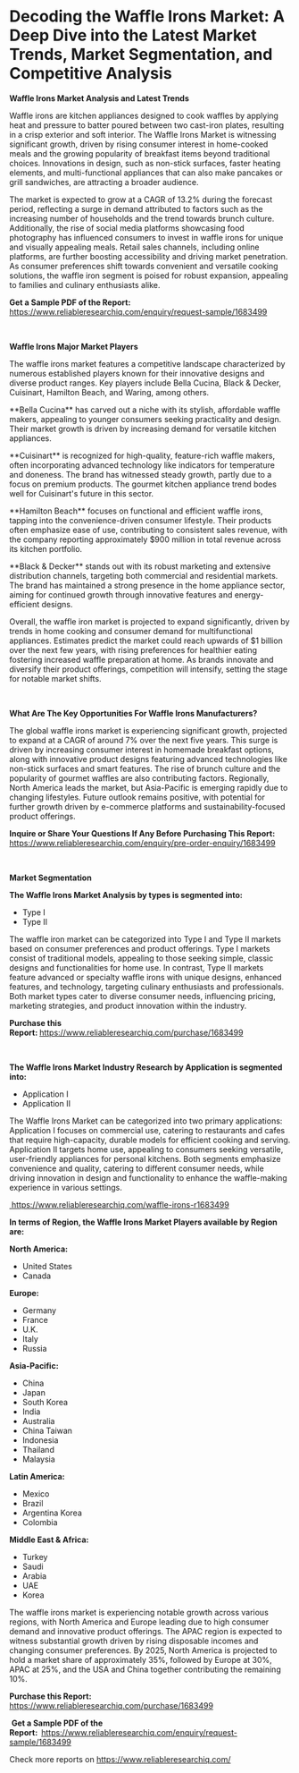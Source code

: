 <p><h1>Decoding the Waffle Irons Market: A Deep Dive into the Latest Market Trends, Market Segmentation, and Competitive Analysis</h1></p><p><strong>Waffle Irons Market Analysis and Latest Trends</strong></p>
<p><p>Waffle irons are kitchen appliances designed to cook waffles by applying heat and pressure to batter poured between two cast-iron plates, resulting in a crisp exterior and soft interior. The Waffle Irons Market is witnessing significant growth, driven by rising consumer interest in home-cooked meals and the growing popularity of breakfast items beyond traditional choices. Innovations in design, such as non-stick surfaces, faster heating elements, and multi-functional appliances that can also make pancakes or grill sandwiches, are attracting a broader audience.</p><p>The market is expected to grow at a CAGR of 13.2% during the forecast period, reflecting a surge in demand attributed to factors such as the increasing number of households and the trend towards brunch culture. Additionally, the rise of social media platforms showcasing food photography has influenced consumers to invest in waffle irons for unique and visually appealing meals. Retail sales channels, including online platforms, are further boosting accessibility and driving market penetration. As consumer preferences shift towards convenient and versatile cooking solutions, the waffle iron segment is poised for robust expansion, appealing to families and culinary enthusiasts alike.</p></p>
<p><strong>Get a Sample PDF of the Report:&nbsp;</strong> <a href="https://www.reliableresearchiq.com/enquiry/request-sample/1683499?utm_campaign=123&utm_medium=2&utm_source=Github&utm_content=ia&utm_term=30122024&utm_id=waffle-irons">https://www.reliableresearchiq.com/enquiry/request-sample/1683499</a></p>
<p>&nbsp;</p>
<p><strong>Waffle Irons Major Market Players</strong></p>
<p><p>The waffle irons market features a competitive landscape characterized by numerous established players known for their innovative designs and diverse product ranges. Key players include Bella Cucina, Black & Decker, Cuisinart, Hamilton Beach, and Waring, among others.</p><p>**Bella Cucina** has carved out a niche with its stylish, affordable waffle makers, appealing to younger consumers seeking practicality and design. Their market growth is driven by increasing demand for versatile kitchen appliances.</p><p>**Cuisinart** is recognized for high-quality, feature-rich waffle makers, often incorporating advanced technology like indicators for temperature and doneness. The brand has witnessed steady growth, partly due to a focus on premium products. The gourmet kitchen appliance trend bodes well for Cuisinart's future in this sector.</p><p>**Hamilton Beach** focuses on functional and efficient waffle irons, tapping into the convenience-driven consumer lifestyle. Their products often emphasize ease of use, contributing to consistent sales revenue, with the company reporting approximately $900 million in total revenue across its kitchen portfolio.</p><p>**Black & Decker** stands out with its robust marketing and extensive distribution channels, targeting both commercial and residential markets. The brand has maintained a strong presence in the home appliance sector, aiming for continued growth through innovative features and energy-efficient designs.</p><p>Overall, the waffle iron market is projected to expand significantly, driven by trends in home cooking and consumer demand for multifunctional appliances. Estimates predict the market could reach upwards of $1 billion over the next few years, with rising preferences for healthier eating fostering increased waffle preparation at home. As brands innovate and diversify their product offerings, competition will intensify, setting the stage for notable market shifts.</p></p>
<p>&nbsp;</p>
<p><strong>What Are The Key Opportunities For Waffle Irons Manufacturers?</strong></p>
<p><p>The global waffle irons market is experiencing significant growth, projected to expand at a CAGR of around 7% over the next five years. This surge is driven by increasing consumer interest in homemade breakfast options, along with innovative product designs featuring advanced technologies like non-stick surfaces and smart features. The rise of brunch culture and the popularity of gourmet waffles are also contributing factors. Regionally, North America leads the market, but Asia-Pacific is emerging rapidly due to changing lifestyles. Future outlook remains positive, with potential for further growth driven by e-commerce platforms and sustainability-focused product offerings.</p></p>
<p><strong>Inquire or Share Your Questions If Any Before Purchasing This Report:</strong> <a href="https://www.reliableresearchiq.com/enquiry/pre-order-enquiry/1683499?utm_campaign=123&utm_medium=2&utm_source=Github&utm_content=ia&utm_term=30122024&utm_id=waffle-irons">https://www.reliableresearchiq.com/enquiry/pre-order-enquiry/1683499</a></p>
<p>&nbsp;</p>
<p><strong>Market Segmentation</strong></p>
<p><strong>The Waffle Irons Market Analysis by types is segmented into:</strong></p>
<p><ul><li>Type I</li><li>Type II</li></ul></p>
<p><p>The waffle iron market can be categorized into Type I and Type II markets based on consumer preferences and product offerings. Type I markets consist of traditional models, appealing to those seeking simple, classic designs and functionalities for home use. In contrast, Type II markets feature advanced or specialty waffle irons with unique designs, enhanced features, and technology, targeting culinary enthusiasts and professionals. Both market types cater to diverse consumer needs, influencing pricing, marketing strategies, and product innovation within the industry.</p></p>
<p><strong>Purchase this Report:&nbsp;</strong><a href="https://www.reliableresearchiq.com/purchase/1683499?utm_campaign=123&utm_medium=2&utm_source=Github&utm_content=ia&utm_term=30122024&utm_id=waffle-irons">https://www.reliableresearchiq.com/purchase/1683499</a></p>
<p>&nbsp;</p>
<p><strong>The Waffle Irons Market Industry Research by Application is segmented into:</strong></p>
<p><ul><li>Application I</li><li>Application II</li></ul></p>
<p><p>The Waffle Irons Market can be categorized into two primary applications: Application I focuses on commercial use, catering to restaurants and cafes that require high-capacity, durable models for efficient cooking and serving. Application II targets home use, appealing to consumers seeking versatile, user-friendly appliances for personal kitchens. Both segments emphasize convenience and quality, catering to different consumer needs, while driving innovation in design and functionality to enhance the waffle-making experience in various settings.</p></p>
<p><a href="https://www.reliableresearchiq.com/waffle-irons-r1683499?utm_campaign=123&utm_medium=2&utm_source=Github&utm_content=ia&utm_term=30122024&utm_id=waffle-irons">&nbsp;https://www.reliableresearchiq.com/waffle-irons-r1683499</a></p>
<p><strong>In terms of Region, the Waffle Irons Market Players available by Region are:</strong></p>
<p>
    <p> <strong> North America: </strong>
        <ul>
            <li>United States</li>
            <li>Canada</li>
        </ul>
        </p> 
    <p> <strong> Europe: </strong>
        <ul>
            <li>Germany</li>
            <li>France</li>
            <li>U.K.</li>
            <li>Italy</li>
            <li>Russia</li>
        </ul>
        </p> 
    <p> <strong> Asia-Pacific: </strong>
        <ul>
            <li>China</li>
            <li>Japan</li>
            <li>South Korea</li>
            <li>India</li>
            <li>Australia</li>
            <li>China Taiwan</li>
            <li>Indonesia</li>
            <li>Thailand</li>
            <li>Malaysia</li>
        </ul>
        </p> 
    <p> <strong> Latin America: </strong>
        <ul>
            <li>Mexico</li>
            <li>Brazil</li>
            <li>Argentina Korea</li>
            <li>Colombia</li>
        </ul>
        </p> 
    <p> <strong> Middle East & Africa: </strong>
        <ul>
            <li>Turkey</li>
            <li>Saudi</li>
            <li>Arabia</li>
            <li>UAE</li>
            <li>Korea</li>
        </ul>
    </p>
    </p>
<p><p>The waffle irons market is experiencing notable growth across various regions, with North America and Europe leading due to high consumer demand and innovative product offerings. The APAC region is expected to witness substantial growth driven by rising disposable incomes and changing consumer preferences. By 2025, North America is projected to hold a market share of approximately 35%, followed by Europe at 30%, APAC at 25%, and the USA and China together contributing the remaining 10%.</p></p>
<p><strong>Purchase this Report: </strong><a href="https://www.reliableresearchiq.com/purchase/1683499?utm_campaign=123&utm_medium=2&utm_source=Github&utm_content=ia&utm_term=30122024&utm_id=waffle-irons">https://www.reliableresearchiq.com/purchase/1683499</a></p>
<p>&nbsp;<strong>Get a Sample PDF of the Report:&nbsp;&nbsp;</strong><a href="https://www.reliableresearchiq.com/enquiry/request-sample/1683499?utm_campaign=123&utm_medium=2&utm_source=Github&utm_content=ia&utm_term=30122024&utm_id=waffle-irons">https://www.reliableresearchiq.com/enquiry/request-sample/1683499</a></p>
<p><strong></strong></p>
<p>Check more reports on <a href="https://www.reliableresearchiq.com/?utm_campaign=123&utm_medium=2&utm_source=Github&utm_content=ia&utm_term=30122024&utm_id=waffle-irons">https://www.reliableresearchiq.com/</a></p>